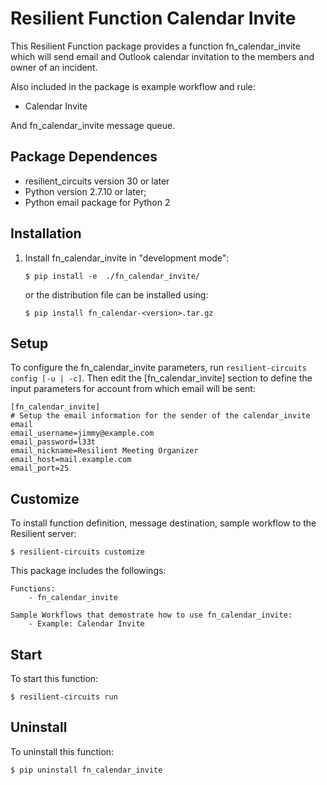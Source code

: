 # Resilient Function Calendar Invite

This Resilient Function package provides a function fn_calendar_invite
which will send email and Outlook calendar invitation to the members
and owner of an incident. 

Also included in the package is example workflow and rule: 
- Calendar Invite

And fn_calendar_invite message queue.



## Package Dependences
- resilient_circuits version 30 or later
- Python version 2.7.10 or later;
- Python email package for Python 2

## Installation

1) Install fn_calendar_invite in "development mode":
    ```
	$ pip install -e  ./fn_calendar_invite/
    ```
   or the distribution file can be installed using:
   
    ```
	$ pip install fn_calendar-<version>.tar.gz
	```

## Setup

To configure the fn_calendar_invite parameters, run `resilient-circuits config [-u | -c]`. 
Then edit the [fn_calendar_invite] section to define the input
parameters for account from which email will be sent:

```
[fn_calendar_invite]
# Setup the email information for the sender of the calendar_invite email 
email_username=jimmy@example.com
email_password=l33t
email_nickname=Resilient Meeting Organizer
email_host=mail.example.com
email_port=25
```
## Customize
To install function definition, message destination, sample workflow to the Resilient server:

	$ resilient-circuits customize
	
This package includes the followings:

	Functions:
		- fn_calendar_invite

	Sample Workflows that demostrate how to use fn_calendar_invite:
		- Example: Calendar Invite

## Start
To start this function: 

	$ resilient-circuits run


## Uninstall
To uninstall this function:

	$ pip uninstall fn_calendar_invite
  
